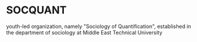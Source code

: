 # SOCQUANT
youth-led organization, namely "Sociology of Quantification", established in the department of sociology at Middle East Technical University
